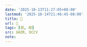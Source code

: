 ```yaml
---
date: '2025-10-13T11:27:05+08:00'
lastmod: '2025-10-14T21:46:45-08:00'
title: 󰕞
url: 󰕞
tags: [叔, 叔]
src: GHZR, DCCV
note:
---
```

